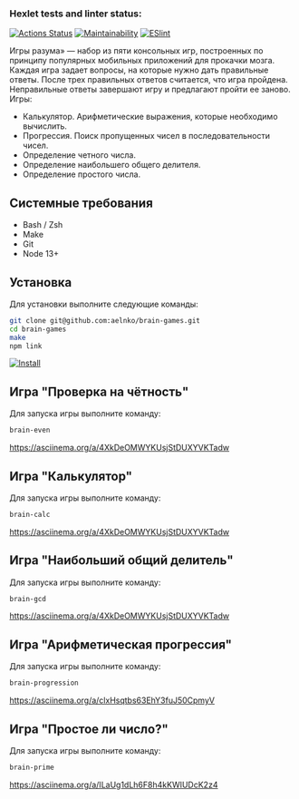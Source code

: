 ### Hexlet tests and linter status:
[![Actions Status](https://github.com/aelnko/frontend-project-lvl1/workflows/hexlet-check/badge.svg)](https://github.com/aelnko/frontend-project-lvl1/actions)
[![Maintainability](https://api.codeclimate.com/v1/badges/a99a88d28ad37a79dbf6/maintainability)](https://codeclimate.com/github/codeclimate/codeclimate/maintainability)
[![ESlint](https://github.com/aelnko/frontend-project-lvl1/actions/workflows/eslint.yml/badge.svg)](https://github.com/aelnko/frontend-project-lvl1/actions/workflows/eslint.yml)









Игры разума» — набор из пяти консольных игр, построенных по принципу популярных мобильных приложений для прокачки мозга. Каждая игра задает вопросы, на которые нужно дать правильные ответы. После трех правильных ответов считается, что игра пройдена. Неправильные ответы завершают игру и предлагают пройти ее заново. Игры:

- Калькулятор. Арифметические выражения, которые необходимо вычислить.
- Прогрессия. Поиск пропущенных чисел в последовательности чисел.
- Определение четного числа.
- Определение наибольшего общего делителя.
- Определение простого числа.

## Системные требования

 - Bash / Zsh
 - Make
 - Git
 - Node 13+

## Установка

Для установки выполните следующие команды:

```bash
git clone git@github.com:aelnko/brain-games.git
cd brain-games
make
npm link
```

[![Install](https://asciinema.org/a/ZcgaeR4EwPyOqUTGrEp5f5hJA.svg)](https://asciinema.org/a/ZcgaeR4EwPyOqUTGrEp5f5hJA)
## Игра "Проверка на чётность"

Для запуска игры выполните команду:

```bash
brain-even
```
https://asciinema.org/a/4XkDeOMWYKUsjStDUXYVKTadw
## Игра "Калькулятор"

Для запуска игры выполните команду:

```bash
brain-calc
```
https://asciinema.org/a/4XkDeOMWYKUsjStDUXYVKTadw
## Игра "Наибольший общий делитель"

Для запуска игры выполните команду:

```bash
brain-gcd
```
https://asciinema.org/a/4XkDeOMWYKUsjStDUXYVKTadw
## Игра "Арифметическая прогрессия"

Для запуска игры выполните команду:

```bash
brain-progression
```

https://asciinema.org/a/clxHsqtbs63EhY3fuJ50CpmyV
## Игра "Простое ли число?"

Для запуска игры выполните команду:

```bash
brain-prime
```
https://asciinema.org/a/ILaUg1dLh6F8h4kKWIUDcK2z4
